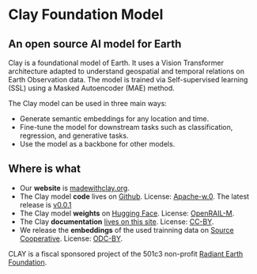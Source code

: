 # Clay Foundation Model

## An open source AI model for Earth

Clay is a foundational model of Earth. It uses a Vision Transformer architecture adapted
to understand geospatial and temporal relations on Earth Observation data. The model is
trained via Self-supervised learning (SSL) using a Masked Autoencoder (MAE) method.

The Clay model can be used in three main ways:
- Generate semantic embeddings for any location and time.
- Fine-tune the model for downstream tasks such as classification, regression, and generative tasks.
- Use the model as a backbone for other models.


## Where is what

- Our **website** is [madewithclay.org](https://madewithclay.org).
- The Clay model **code** lives on [Github](https://github.com/Clay-foundation/model).
  License: [Apache-w.0](https://github.com/Clay-foundation/model/blob/main/LICENSE).
  The latest release is [v0.0.1](https://github.com/Clay-foundation/model/releases/tag/v0.0.1)
- The Clay model **weights**  on [Hugging Face](https://huggingface.co/made-with-clay/Clay/).
  License: [OpenRAIL-M](https://github.com/Clay-foundation/model/blob/main/LICENSE-MODEL.md).
- The Clay **documentation** [lives on this site](https://clay-foundation.github.io/model/index.html).
  License: [CC-BY](http://creativecommons.org/licenses/by/4.0/).
- We release the **embeddings** of the used trainning data on [Source Cooperative](https://beta.source.coop/repositories/clay/clay-model-v0-embeddings).
  License: [ODC-BY](https://opendatacommons.org/licenses/by/).

CLAY is a fiscal sponsored project of the 501c3 non-profit
[Radiant Earth Foundation](https://www.radiant.earth).
